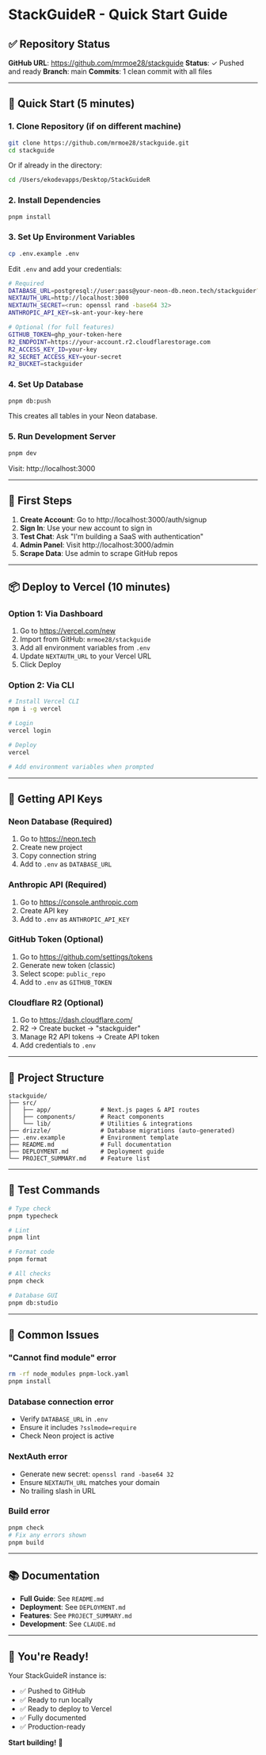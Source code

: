 # StackGuideR - Quick Start Guide

## ✅ Repository Status

**GitHub URL**: https://github.com/mrmoe28/stackguide
**Status**: ✓ Pushed and ready
**Branch**: main
**Commits**: 1 clean commit with all files

---

## 🚀 Quick Start (5 minutes)

### 1. Clone Repository (if on different machine)

```bash
git clone https://github.com/mrmoe28/stackguide.git
cd stackguide
```

Or if already in the directory:
```bash
cd /Users/ekodevapps/Desktop/StackGuideR
```

### 2. Install Dependencies

```bash
pnpm install
```

### 3. Set Up Environment Variables

```bash
cp .env.example .env
```

Edit `.env` and add your credentials:

```bash
# Required
DATABASE_URL=postgresql://user:pass@your-neon-db.neon.tech/stackguider?sslmode=require
NEXTAUTH_URL=http://localhost:3000
NEXTAUTH_SECRET=<run: openssl rand -base64 32>
ANTHROPIC_API_KEY=sk-ant-your-key-here

# Optional (for full features)
GITHUB_TOKEN=ghp_your-token-here
R2_ENDPOINT=https://your-account.r2.cloudflarestorage.com
R2_ACCESS_KEY_ID=your-key
R2_SECRET_ACCESS_KEY=your-secret
R2_BUCKET=stackguider
```

### 4. Set Up Database

```bash
pnpm db:push
```

This creates all tables in your Neon database.

### 5. Run Development Server

```bash
pnpm dev
```

Visit: http://localhost:3000

---

## 🎯 First Steps

1. **Create Account**: Go to http://localhost:3000/auth/signup
2. **Sign In**: Use your new account to sign in
3. **Test Chat**: Ask "I'm building a SaaS with authentication"
4. **Admin Panel**: Visit http://localhost:3000/admin
5. **Scrape Data**: Use admin to scrape GitHub repos

---

## 📦 Deploy to Vercel (10 minutes)

### Option 1: Via Dashboard

1. Go to https://vercel.com/new
2. Import from GitHub: `mrmoe28/stackguide`
3. Add all environment variables from `.env`
4. Update `NEXTAUTH_URL` to your Vercel URL
5. Click Deploy

### Option 2: Via CLI

```bash
# Install Vercel CLI
npm i -g vercel

# Login
vercel login

# Deploy
vercel

# Add environment variables when prompted
```

---

## 🔑 Getting API Keys

### Neon Database (Required)
1. Go to https://neon.tech
2. Create new project
3. Copy connection string
4. Add to `.env` as `DATABASE_URL`

### Anthropic API (Required)
1. Go to https://console.anthropic.com
2. Create API key
3. Add to `.env` as `ANTHROPIC_API_KEY`

### GitHub Token (Optional)
1. Go to https://github.com/settings/tokens
2. Generate new token (classic)
3. Select scope: `public_repo`
4. Add to `.env` as `GITHUB_TOKEN`

### Cloudflare R2 (Optional)
1. Go to https://dash.cloudflare.com/
2. R2 → Create bucket → "stackguider"
3. Manage R2 API tokens → Create API token
4. Add credentials to `.env`

---

## 📁 Project Structure

```
stackguide/
├── src/
│   ├── app/              # Next.js pages & API routes
│   ├── components/       # React components
│   └── lib/              # Utilities & integrations
├── drizzle/              # Database migrations (auto-generated)
├── .env.example          # Environment template
├── README.md             # Full documentation
├── DEPLOYMENT.md         # Deployment guide
└── PROJECT_SUMMARY.md    # Feature list
```

---

## 🧪 Test Commands

```bash
# Type check
pnpm typecheck

# Lint
pnpm lint

# Format code
pnpm format

# All checks
pnpm check

# Database GUI
pnpm db:studio
```

---

## 🐛 Common Issues

### "Cannot find module" error
```bash
rm -rf node_modules pnpm-lock.yaml
pnpm install
```

### Database connection error
- Verify `DATABASE_URL` in `.env`
- Ensure it includes `?sslmode=require`
- Check Neon project is active

### NextAuth error
- Generate new secret: `openssl rand -base64 32`
- Ensure `NEXTAUTH_URL` matches your domain
- No trailing slash in URL

### Build error
```bash
pnpm check
# Fix any errors shown
pnpm build
```

---

## 📚 Documentation

- **Full Guide**: See `README.md`
- **Deployment**: See `DEPLOYMENT.md`
- **Features**: See `PROJECT_SUMMARY.md`
- **Development**: See `CLAUDE.md`

---

## 🎉 You're Ready!

Your StackGuideR instance is:
- ✅ Pushed to GitHub
- ✅ Ready to run locally
- ✅ Ready to deploy to Vercel
- ✅ Fully documented
- ✅ Production-ready

**Start building!** 🚀
